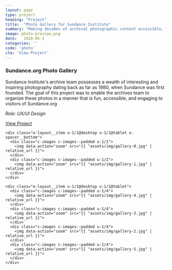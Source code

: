 ```yaml
---
layout: page
type: project
heading: "Project"
title:  "Photo Gallery for Sundance Institute"
summary: "Making decades of archival photographic content accessible, fun, and engaging."
image: photo-preview.png
date:   2018-05-1
categories: ''
code: 'photo'
cta: 'View Project'
---
```


<div class="o-wrapper">
  <div class="o-layout o-layout--center o-spacer__top--huge">
    <div class="o-layout__item u-2/3@desktop">
      <h3>Sundance.org Photo Gallery</h3>
      <p>Sundance Institute's archive team possesses a wealth of interesting and inspiring photography dating back as far as 1980, when Sundance was first founded. The goal of this project was to enable the archives team to organize these photos in a manner that is fun, accessible, and engaging to visitors of Sundance.org</p>
    </div>
    <div class="o-layout__item u-2/3@desktop o-spacer__bottom">
      <p><em>Role: UX/UI Design</em></p>
      <p><a rel="nofollow" href="http://www.sundance.org/gallery" target="_blank">View Project</a></p>
    </div>

    <div class="o-layout__item u-1/1@desktop u-1/1@tablet o-spacer__bottom">
      <div class="c-images c-images--padded u-1/2">
        <img data-action="zoom" src="{{ "assets/img/gallery-0.jpg" | relative_url }}">
      </div>
      <div class="c-images c-images--padded u-1/2">
        <img data-action="zoom" src="{{ "assets/img/gallery-1.jpg" | relative_url }}">
      </div>
    </div>

    <div class="o-layout__item u-1/1@desktop u-1/1@tablet">
      <div class="c-images c-images--padded u-1/4">
        <img data-action="zoom" src="{{ "assets/img/gallery-4.jpg" | relative_url }}">
      </div>
      <div class="c-images c-images--padded u-1/4">
        <img data-action="zoom" src="{{ "assets/img/gallery-3.jpg" | relative_url }}">
      </div>
      <div class="c-images c-images--padded u-1/4">
        <img data-action="zoom" src="{{ "assets/img/gallery-2.jpg" | relative_url }}">
      </div>
      <div class="c-images c-images--padded u-1/4">
        <img data-action="zoom" src="{{ "assets/img/gallery-5.jpg" | relative_url }}">
      </div>
    </div>

  </div>
</div>

